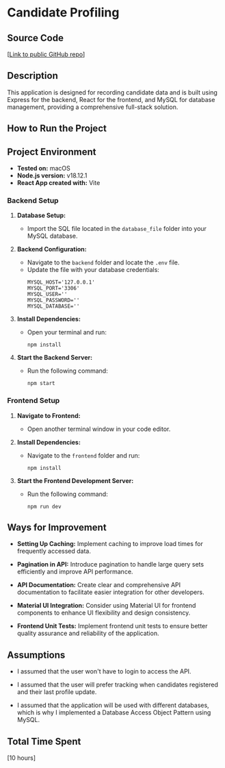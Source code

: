 # Candidate Profiling

## Source Code
[[Link to public GitHub repo](https://github.com/travycent/candidate-profiling)]

## Description

This application is designed for recording candidate data and is built using Express for the backend, React for the frontend, and MySQL for database management, providing a comprehensive full-stack solution.


## How to Run the Project
## Project Environment

- **Tested on:** macOS
- **Node.js version:** v18.12.1
- **React App created with:** Vite

### Backend Setup
1. **Database Setup:**
   - Import the SQL file located in the `database_file` folder into your MySQL database.

2. **Backend Configuration:**
   - Navigate to the `backend` folder and locate the `.env` file.
   - Update the file with your database credentials:
     ```
     MYSQL_HOST='127.0.0.1'
     MYSQL_PORT='3306'
     MYSQL_USER=''
     MYSQL_PASSWORD=''
     MYSQL_DATABASE=''
     ```

3. **Install Dependencies:**
   - Open your terminal and run:
     ```
     npm install
     ```

4. **Start the Backend Server:**
   - Run the following command:
     ```
     npm start
     ```

### Frontend Setup
1. **Navigate to Frontend:**
   - Open another terminal window in your code editor.

2. **Install Dependencies:**
   - Navigate to the `frontend` folder and run:
     ```
     npm install
     ```

3. **Start the Frontend Development Server:**
   - Run the following command:
     ```
     npm run dev
     ```

## Ways for Improvement

- **Setting Up Caching:** Implement caching to improve load times for frequently accessed data.
  
- **Pagination in API:** Introduce pagination to handle large query sets efficiently and improve API performance.
  
- **API Documentation:** Create clear and comprehensive API documentation to facilitate easier integration for other developers.
  
- **Material UI Integration:** Consider using Material UI for frontend components to enhance UI flexibility and design consistency.
  
- **Frontend Unit Tests:** Implement frontend unit tests to ensure better quality assurance and reliability of the application.


## Assumptions

- I assumed that the user won't have to login to access the API.
  
- I assumed that the user will prefer tracking when candidates registered and their last profile update.
  
- I assumed that the application will be used with different databases, which is why I implemented a Database Access Object Pattern using MySQL.


## Total Time Spent
[10 hours]

